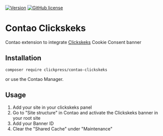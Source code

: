 [![Version](http://img.shields.io/packagist/v/clickpress/contao-clickskeks.svg?style=flat-square)](https://packagist.org/packages/clickpress/contao-clickskeks)  [![GitHub license](https://img.shields.io/badge/license-GPL-blue.svg?style=flat-square)](https://raw.githubusercontent.com/clickpress/contao-clickskeks/master/LICENSE)
# Contao Clickskeks
Contao extension to integrate [Clickskeks](https://www.clickskeks.at/) Cookie Consent banner

## Installation
```console
composer require clickpress/contao-clickskeks
```
or use the Contao Manager.

## Usage
1. Add your site in your clickskeks panel
2. Go to "Site structure" in Contao and activate the Clickskeks banner in your root site
3. Add your Banner ID
4. Clear the "Shared Cache" under "Maintenance"

